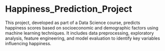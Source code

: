 # Happiness_Prediction_Project
This project, developed as part of a Data Science course, predicts happiness scores based on socioeconomic and demographic factors using machine learning techniques. It includes data preprocessing, exploratory analysis, feature engineering, and model evaluation to identify key variables influencing happiness.
